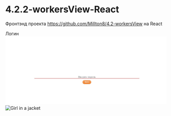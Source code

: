 # 4.2.2-workersView-React
Фронтэнд проекта https://github.com/Millton8/4.2-workersView на React

Логин
![](https://github.com/Millton8/4.2.2-workersView-React/blob/main/Login.jpg)
<img src=https://disk.yandex.ru/i/PShdHaHus6Iucg alt="Girl in a jacket">
